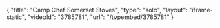 {
    "title": "Camp Chef Somerset Stoves",
    "type": "solo",
    "layout": "iframe-static",
    "videoId": "3785781",
    "url": "\/tvpembed\/3785781"
}